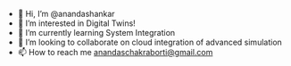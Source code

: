 - 👋 Hi, I’m @anandashankar
- 👀 I’m interested in Digital Twins!
- 🌱 I’m currently learning System Integration  
- 💞️ I’m looking to collaborate on cloud integration of advanced simulation 
- 📫 How to reach me anandaschakraborti@gmail.com

<!---
anandashankar/anandashankar is a ✨ special ✨ repository because its `README.md` (this file) appears on your GitHub profile.
You can click the Preview link to take a look at your changes.
--->
